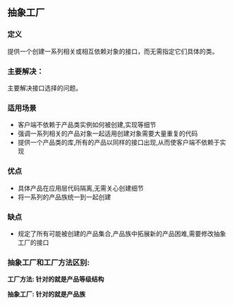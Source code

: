 ## 抽象工厂

### 定义

提供一个创建一系列相关或相互依赖对象的接口，而无需指定它们具体的类。

### 主要解决：

主要解决接口选择的问题。

### 适用场景

- 客户端不依赖于产品类实例如何被创建,实现等细节
- 强调一系列相关的产品对象一起适用创建对象需要大量重复的代码
- 提供一个产品类的库,所有的产品以同样的接口出现,从而使客户端不依赖于实现

### 优点

- 具体产品在应用层代码隔离,无需关心创建细节
- 将一系列的产品族统一到一起创建

### 缺点

- 规定了所有可能被创建的产品集合,产品族中拓展新的产品困难,需要修改抽象工厂的接口



### 抽象工厂和工厂方法区别:

**工厂方法: 针对的就是产品等级结构**

**抽象工厂: 针对的就是产品族**

